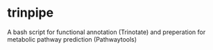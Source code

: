 # trinpipe
A bash script for functional annotation (Trinotate) and preperation for metabolic pathway prediction (Pathwaytools)
